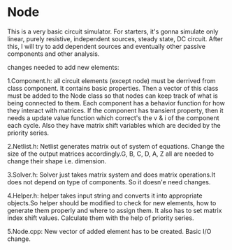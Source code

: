 # Node
This is a very basic circuit simulator.
For starters, it's gonna simulate only linear, purely resistive, independent sources, steady state, DC circuit.
After this, I will try to add dependent sources and eventually other passive components and other analysis.

changes needed to add new elements:

1.Component.h:
all circuit elements (except node) must be derrived from class component. It contains basic properties. Then a vector of this class must be
added to the Node class so that nodes can keep track of what is being connected to them. Each component has a behavior function for how they interact with matrices. If the component has transient property, then it needs a update value function which correct's the v & i of the component each cycle. Also they have matrix shift variables which are decided by the priority series.

2.Netlist.h:
Netlist generates matrix out of system of equations. Change the size of the output matrices accordingly.G, B, C, D, A, Z all are needed to change their shape i.e. dimension.

3.Solver.h:
Solver just takes matrix system and does matrix operations.It does not depend on type of components. So it doesn'e need changes.

4.Helper.h:
helper takes input string and converts it into appropriate objects.So helper should be modified to check for new elements, how to generate them properly and where to assign them. It also has to set matrix index shift values. Calculate them with the help of priority series.

5.Node.cpp:
New vector of added element has to be created. Basic I/O change.
